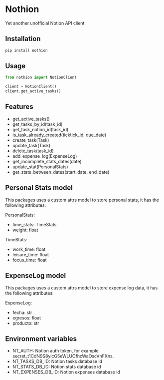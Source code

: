 # Nothion
Yet another unofficial Notion API client

## Installation
```bash
pip install nothion
```

## Usage
```python
from nothion import NotionClient

client = NotionClient()
client.get_active_tasks()
```

## Features
- get_active_tasks()
- get_tasks_by_id(task_id)
- get_task_notion_id(task_id)
- is_task_already_created(ticktick_id, due_date)
- create_task(Task)
- update_task(Task)
- delete_task(task_id)
- add_expense_log(ExpenseLog)
- get_incomplete_stats_dates(date)
- update_stat(PersonalStats)
- get_stats_between_dates(start_date, end_date)


## Personal Stats model
This packages uses a custom attrs model to store personal stats, it has the following attributes:

PersonalStats:
- time_stats: TimeStats
- weight: float

TimeStats:
- work_time: float
- leisure_time: float
- focus_time: float

## ExpenseLog model
This packages uses a custom attrs model to store expense log data, it has the following attributes:

ExpenseLog:
- fecha: str
- egresos: float
- producto: str

## Environment variables

- NT_AUTH: Notion auth token, for example secret_t1CdN9S8yicG5eWLUOfhcWaOscVnFXns.
- NT_TASKS_DB_ID: Notion tasks database id
- NT_STATS_DB_ID: Notion stats database id
- NT_EXPENSES_DB_ID: Notion expenses database id
